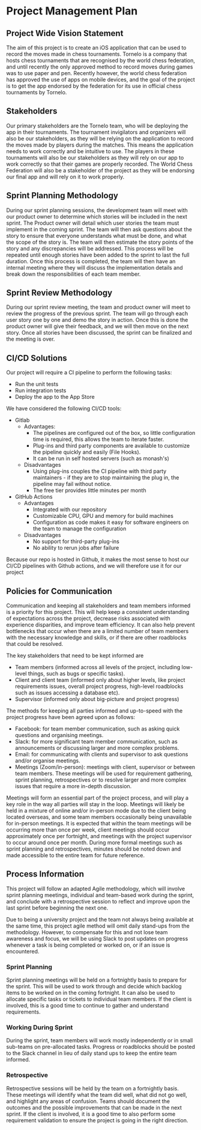 # Project Management Plan

## Project Wide Vision Statement
The aim of this project is to create an iOS application that can be used to record the moves made in chess tournaments. Tornelo is a company that hosts chess tournaments that are recognised by the world chess federation, and until recently the only approved method to record moves during games was to use paper and pen. Recently however, the world chess federation has approved the use of apps on mobile devices, and the goal of the project is to get the app endorsed by the federation for its use in official chess tournaments by Tornelo.

## Stakeholders
Our primary stakeholders are the Tornelo team, who will be deploying the app in their tournaments. The tournament invigilators and organizers will also be our stakeholders, as they will be relying on the application to record the moves made by players during the matches. This means the application needs to work correctly and be intuitive to use. The players in these tournaments will also be our stakeholders as they will rely on our app to work correctly so that their games are properly recorded. The World Chess Federation will also be a stakeholder of the project as they will be endorsing our final app and will rely on it to work properly.

## Sprint Planning Methodology
During our sprint planning sessions, the development team will meet with our product owner to determine which stories will be included in the next sprint. The Product owner will detail which user stories the team must implement in the coming sprint. The team will then ask questions about the story to ensure that everyone understands what must be done, and what the scope of the story is. The team will then estimate the story points of the story and any discrepancies will be addressed. This process will be repeated until enough stories have been added to the sprint to last the full duration. Once this process is completed, the team will then have an internal meeting where they will discuss the implementation details and break down the responsibilities of each team member.

## Sprint Review Methodology
During our sprint review meeting, the team and product owner will meet to review the progress of the previous sprint. The team will go through each user story one by one and demo the story in action. Once this is done the product owner will give their feedback, and we will then move on the next story. Once all stories have been discussed, the sprint can be finalized and the meeting is over.

## CI/CD Solutions
Our project will require a CI pipeline to perform the following tasks:
- Run the unit tests
- Run integration tests
- Deploy the app to the App Store

We have considered the following CI/CD tools:
- Gitlab
  - Advantages:
    - The pipelines are configured out of the box, so little configuration time is required, this allows the team to iterate faster.
    - Plug-ins and third party components are available to customize the pipeline quickly and easily (File Hooks).   
    - It can be run in self hosted servers (such as monash's)
  - Disadvantages
    - Using plug-ins couples the CI pipeline with  third party maintainers - if they are to stop maintaining the plug in, the pipeline may fail without notice.
    - The free tier provides little minutes per month
- GitHub Actions
  - Advantages
    - Integrated with our repository
    - Customizable CPU, GPU and memory for build machines
    - Configuration as code makes it easy for software engineers on the team to manage the configuration
  - Disadvantages
    - No support for third-party plug-ins
    - No ability to rerun jobs after failure

Because our repo is hosted in Github, it makes the most sense to host our CI/CD pipelines with Github actions, and we will therefore use it for our project
  
## Policies for Communication
Communication and keeping all stakeholders and team members informed is a priority for this project. This will help keep a consistent understanding of expectations across the project, decrease risks associated with experience disparities, and improve team efficiency. It can also help prevent bottlenecks that occur when there are a limited number of team members with the necessary knowledge and skills, or if there are other roadblocks that could be resolved. 

The key stakeholders that need to be kept informed are
- Team members (informed across all levels of the project, including low-level things, such as bugs or specific tasks).
- Client and client team (informed only about higher levels, like project requirements issues, overall project progress, high-level roadblocks such as issues accessing a database etc). 
- Supervisor (informed only about big-picture and project progress)

The methods for keeping all parties informed and up-to-speed with the project progress have been agreed upon as follows: 
- Facebook: for team member communication, such as asking quick questions and organising meetings.
- Slack: for more significant team member communication, such as announcements or discussing larger and more complex problems. 
- Email: for communicating with clients and supervisor to ask questions and/or organise meetings.
- Meetings (Zoom/in-person): meetings with client, supervisor or between team members. These meetings will be used for requirement gathering, sprint planning, retrospectives or to resolve larger and more complex issues that require a more in-depth discussion. 

Meetings will form an essential part of the project process, and will play a key role in the way all parties will stay in the loop. Meetings will likely be held in a mixture of online and/or in-person mode due to the client being located overseas, and some team members occasionally being unavailable for in-person meetings. It is expected that within the team meetings will be occurring more than once per week, client meetings should occur approximately once per fortnight, and meetings with the project supervisor to occur around once per month. During more formal meetings such as sprint planning and retrospectives, minutes should be noted down and made accessible to the entire team for future reference. 

## Process Information

This project will follow an adapted Agile methodology, which will involve sprint planning meetings, individual and team-based work during the sprint, and conclude with a retrospective session to reflect and improve upon the last sprint before beginning the next one. 

Due to being a university project and the team not always being available at the same time, this project agile method will omit daily stand-ups from the methodology. However, to compensate for this and not lose team awareness and focus, we will be using Slack to post updates on progress whenever a task is being completed or worked on, or if an issue is encountered. 

### Sprint Planning
Sprint planning meetings will be held on a fortnightly basis to prepare for the sprint. This will be used to work through and decide which backlog items to be worked on in the coming fortnight. It can also be used to allocate specific tasks or tickets to individual team members. If the client is involved, this is a good time to continue to gather and understand requirements. 

### Working During Sprint 
During the sprint, team members will work mostly independently or in small sub-teams on pre-allocated tasks. Progress or roadblocks should be posted to the Slack channel in lieu of daily stand ups to keep the entire team informed. 

### Retrospective
Retrospective sessions will be held by the team on a fortnightly basis. These meetings will identify what the team did well, what did not go well, and highlight any areas of confusion. Teams should document the outcomes and the possible improvements that can be made in the next sprint. If the client is involved, it is a good time to also perform some requirement validation to ensure the project is going in the right direction.  
